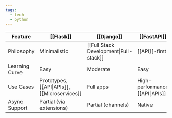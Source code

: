 ```yaml
---
tags:
  - tech
  - python
---
```


| Feature        | [[Flask]]                                    | [[Django]]                             | [[FastAPI]]                    |
| -------------- | -------------------------------------------- | -------------------------------------- | ------------------------------ |
| Philosophy     | Minimalistic                                 | [[Full Stack Development\|Full-stack]] | [[API]]-first                  |
| Learning Curve | Easy                                         | Moderate                               | Easy                           |
| Use Cases      | Prototypes, [[API\|APIs]], [[Microservices]] | Full apps                              | High-performance [[API\|APIs]] |
| Async Support  | Partial (via extensions)                     | Partial (channels)                     | Native                         |
